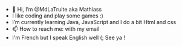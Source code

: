 - 👋 Hi, I’m @MdLaTruite aka Mathiass
- I like coding and play some games :)
- I’m currently learning Java, JavaScript and I do a bit Html and css
- 📫 How to reach me: with my email
- I'm French but I speak English well (;
See ya !
